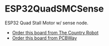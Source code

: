 # ESP32QuadSMCSense

ESP32 Quad Stall Motor w/ sense node.

* [Order this board from The Country Robot](https://www.thecountryrobot.com/product/quad-stall-motor-control-and-sense-board-for-esp32-bare-circuit-board-w-doc/)
* [Order this board from PCBWay](https://www.pcbway.com/project/shareproject/ESP32QuadSMCSense.html)
